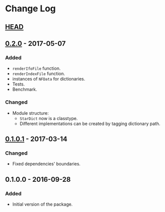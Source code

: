 # Change Log

## [HEAD]

## [0.2.0] - 2017-05-07
### Added
- `renderIfoFile` function.
- `renderIndexFile` function.
- instances of `NFData` for dictionaries.
- Tests.
- Benchmark.

### Changed
- Module structure:
  * `StarDict` now is a classtype.
  * Different implementations can be created by tagging dictionary path.

## [0.1.0.1] - 2017-03-14
### Changed
- Fixed dependencies' boundaries.

## 0.1.0.0   - 2016-09-28
### Added
- Initial version of the package.


[HEAD]:    ../../compare/v0.2.0...HEAD
[0.2.0]:   ../../compare/v0.1.0.1...v0.2.0
[0.1.0.1]: ../../compare/v0.1.0.0...v0.1.0.1
